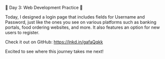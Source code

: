 🌟 Day 3: Web Development Practice 🌟

Today, I designed a login page that includes fields for Username and Password, just like the ones you see on various platforms such as banking portals, food ordering websites, and more. It also features an option for new users to register.

Check it out on GitHub: https://lnkd.in/gafaQqkk

Excited to see where this journey takes me next!
